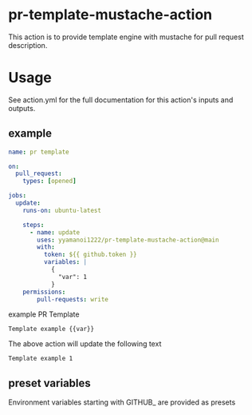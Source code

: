# pr-template-mustache-action
This action is to provide template engine with mustache for pull request description.

# Usage
See action.yml for the full documentation for this action's inputs and outputs.


## example

```yml
name: pr template

on:
  pull_request:
    types: [opened]

jobs:
  update:
    runs-on: ubuntu-latest

    steps:
      - name: update
        uses: yyamanoi1222/pr-template-mustache-action@main
        with:
          token: ${{ github.token }}
          variables: |
            {
              "var": 1
            }
    permissions:
        pull-requests: write
```


example PR Template
```
Template example {{var}}
```

The above action will update the following text
```
Template example 1
```



## preset variables
Environment variables starting with GITHUB_ are provided as presets
